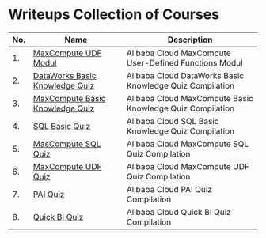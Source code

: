 # Writeups Collection of Courses
 
|No.|Name|Description|
|---|----|-----------|
|1.|[MaxCompute UDF Modul](./Alibaba-MaxCompute-UDF-Modul/README.md)|Alibaba Cloud MaxCompute User-Defined Functions Modul|
|2.|[DataWorks Basic Knowledge Quiz](./Alibaba-DataWorks-Basic-Quiz/README.md)|Alibaba Cloud DataWorks Basic Knowledge Quiz Compilation|
|3.|[MaxCompute Basic Knowledge Quiz](./Alibaba-MaxCompute-Basic-Quiz/README.md)|Alibaba Cloud MaxCompute Basic Knowledge Quiz Compilation|
|4.|[SQL Basic Quiz](./Alibaba-SQL-Basic-Quiz/README.md)|Alibaba Cloud SQL Basic Knowledge Quiz Compilation|
|5.|[MasCompute SQL Quiz](./Alibaba-MasCompute-SQL-Quiz/README.md)|Alibaba Cloud MaxCompute SQL Quiz Compilation|
|6.|[MaxCompute UDF Quiz](./Alibaba-MaxCompute-UDF-Quiz/README.md)|Alibaba Cloud MaxCompute UDF Quiz Compilation|
|7.|[PAI Quiz](./Alibaba-PAI-Quiz/README.md)|Alibaba Cloud PAI Quiz Compilation|
|8.|[Quick BI Quiz](./Alibaba-QuickBI-Quiz/README.md)|Alibaba Cloud Quick BI Quiz Compilation|
